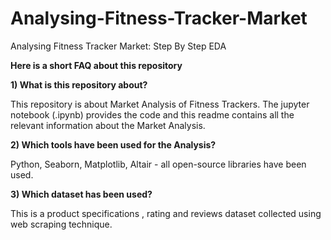 # Analysing-Fitness-Tracker-Market

Analysing Fitness Tracker Market: Step By Step EDA

**Here is a short FAQ about this repository**

**1) What is this repository about?**

This repository is about Market Analysis of Fitness Trackers. 
The jupyter notebook (.ipynb) provides the code and this readme contains all the relevant information about the Market Analysis.

**2) Which tools have been used for the Analysis?**

Python, Seaborn, Matplotlib, Altair - all open-source libraries have been used.

**3) Which dataset has been used?**

This is a product specifications , rating and reviews dataset collected using web scraping technique.
